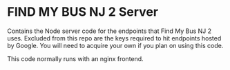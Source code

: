 # FIND MY BUS NJ 2 Server
Contains the Node server code for the endpoints that Find My Bus NJ 2 uses. Excluded from this repo are the keys required to hit endpoints hosted by Google. You will need to acquire your own if you plan on using this code.

This code normally runs with an nginx frontend. 